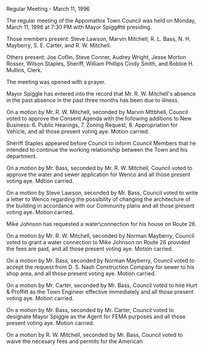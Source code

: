 Regular Meeting - March 11, 1996

The regular meeting of the Appomattox Town Council was held
on Monday, March 11, 1996 at 7:30 PM with Mayor Spigg#té
presiding.

Those members present: Steve Lawson, Marvin Mitchell,
R. L. Bass, N. H. Mayberry, S. E. Carter, and R. W. Mitchell.

Others present: Joe Coflin, Steve Conner, Audrey Wright,
Jesse Morton Rosser, Wilson Staples, Sheriff, William Phillips
Cindy Smith, and Bobbie H. Mullins, Clerk.

The meeting was opened with a prayer.

Mayor Spiggle has entered into the record that Mr. R. W. Mitchell's
absence in the past absence in the past three months has been due to
iliness.

On a motion by Mr. R. W. Mitchell, seconded by Marvin Mttbhell,
Council voted to approve the Consent Agenda with the following
additions to New Business: 6. Public Hearings, 7. Zoning Request,
8. Appropriation for Vehicle, and all those present voting aye.
Motion carried.

Sheriff Staples appeared before Council to inform Council Members
that he intended to continue the working relationship between the
Town and his department.

On a motion by Mr. Bass, seconded by Mr. R. W. Mitchell, Council
voted to approve the water and sewer application for Wenco and
all those present voting aye. Mdtion carried.

On a motion by Steve Lawson, seconded by Mr. Bass, Council voted
to write a letter to Wenco regarding the possibility of changing
the architecture of the building in accordance with our Community
plans and all those present voting aye. Motion carried.

Mike Johnson has requested a water\connection for his house
on Route 26.

On a motion by Mr. R. W. Mitchell, seconded by Norman Mayberry,
Council voted to grant a water connection to Mike Johnson on
Route 26 provided the fees are paid, and all those present voting
aye. Motion carried.

On a motion by Mr. Bass, seconded by Norman Mayberry, Council
voted to accept the request from D. S. Nash Construction Company
for sewer to his shop area, and all those present voting aye.
Motion carried.

On a motion by Mr. Carter, seconded by Mr. Bass, Council voted to
hire Hurt & Proffitt as the Town Engineer effective immediately
and all those present voting aye. Motion carried.

On a motion by Mr. Bass, seconded by Mr. Carter, Council voted
to designate Mayor Spiggie as the Agent for FEMA purposes and
all those present voting aye. Motion carried.

On a motion by R. W. Mitchell, seconded by Mr. Bass, Council
voted to waive the necesary fees and permits for the American

